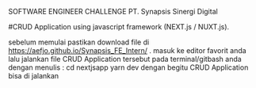 SOFTWARE ENGINEER CHALLENGE
PT. Synapsis Sinergi Digital

#CRUD Application using javascript framework (NEXT.js / NUXT.js).

sebelum memulai pastikan download file di https://aefjo.github.io/Synapsis_FE_Intern/ .
masuk ke editor favorit anda lalu jalankan file CRUD Application tersebut pada terminal/gitbash anda 
dengan menulis : 
  cd nextjsapp
  yarn dev
dengan begitu CRUD Application bisa di jalankan
